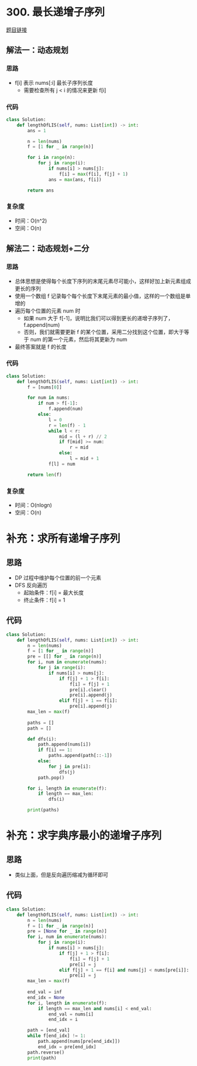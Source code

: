 # 300. 最长递增子序列

[题目链接](https://leetcode.cn/problems/longest-increasing-subsequence/description/)

## 解法一：动态规划

### 思路

- f[i] 表示 nums[:i] 最长子序列长度
  - 需要检查所有 j < i 的情况来更新 f[i]

### 代码

```py
class Solution:
    def lengthOfLIS(self, nums: List[int]) -> int:
        ans = 1

        n = len(nums)
        f = [1 for _ in range(n)]

        for i in range(n):
            for j in range(i):
                if nums[i] > nums[j]:
                    f[i] = max(f[i], f[j] + 1)
                ans = max(ans, f[i])

        return ans
```

### 复杂度

- 时间：O(n^2)
- 空间：O(n)

## 解法二：动态规划+二分

### 思路

- 总体思想是使得每个长度下序列的末尾元素尽可能小，这样好加上新元素组成更长的序列
- 使用一个数组 f 记录每个每个长度下末尾元素的最小值，这样的一个数组是单增的
- 遍历每个位置的元素 num 时
  - 如果 num 大于 f[-1]，说明比我们可以得到更长的递增子序列了，f.append(num)
  - 否则，我们就需要更新 f 的某个位置，采用二分找到这个位置，即大于等于 num 的第一个元素，然后将其更新为 num
- 最终答案就是 f 的长度

### 代码

```py
class Solution:
    def lengthOfLIS(self, nums: List[int]) -> int:
        f = [nums[0]]

        for num in nums:
            if num > f[-1]:
                f.append(num)
            else:
                l = 0
                r = len(f) - 1
                while l < r:
                    mid = (l + r) // 2
                    if f[mid] >= num:
                        r = mid
                    else:
                        l = mid + 1
                f[l] = num

        return len(f)
```

### 复杂度

- 时间：O(nlogn)
- 空间：O(n)

# 补充：求所有递增子序列

## 思路

- DP 过程中维护每个位置的前一个元素
- DFS 反向遍历
  - 起始条件：f[i] = 最大长度
  - 终止条件：f[i] = 1

## 代码

```py
class Solution:
    def lengthOfLIS(self, nums: List[int]) -> int:
        n = len(nums)
        f = [1 for _ in range(n)]
        pre = [[] for _ in range(n)]
        for i, num in enumerate(nums):
            for j in range(i):
                if nums[i] > nums[j]:
                    if f[j] + 1 > f[i]:
                        f[i] = f[j] + 1
                        pre[i].clear()
                        pre[i].append(j)
                    elif f[j] + 1 == f[i]:
                        pre[i].append(j)
        max_len = max(f)
        
        paths = []
        path = []

        def dfs(i):
            path.append(nums[i])
            if f[i] == 1:
                paths.append(path[::-1])
            else:
                for j in pre[i]:
                    dfs(j)
            path.pop()

        for i, length in enumerate(f):
            if length == max_len:
                dfs(i)

        print(paths)
```

# 补充：求字典序最小的递增子序列

## 思路

- 类似上面，但是反向遍历缩减为循环即可

## 代码

```py
class Solution:
    def lengthOfLIS(self, nums: List[int]) -> int:
        n = len(nums)
        f = [1 for _ in range(n)]
        pre = [None for _ in range(n)]
        for i, num in enumerate(nums):
            for j in range(i):
                if nums[i] > nums[j]:
                    if f[j] + 1 > f[i]:
                        f[i] = f[j] + 1
                        pre[i] = j
                    elif f[j] + 1 == f[i] and nums[j] < nums[pre[i]]:
                        pre[i] = j
        max_len = max(f)
        
        end_val = inf
        end_idx = None
        for i, length in enumerate(f):
            if length == max_len and nums[i] < end_val:
                end_val = nums[i]
                end_idx = i

        path = [end_val]
        while f[end_idx] != 1:
            path.append(nums[pre[end_idx]])
            end_idx = pre[end_idx]
        path.reverse()
        print(path)
```
